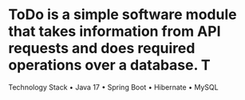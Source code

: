 # ToDo is a simple software module that takes information from API requests and does required operations over a database. T
Technology Stack
    • Java 17
    • Spring Boot
    • Hibernate
    • MySQL
